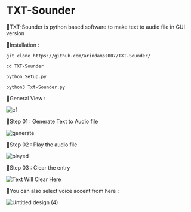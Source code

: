 # TXT-Sounder
📌TXT-Sounder is python based software to make text to audio file in GUI version

📌Installation :

    git clone https://github.com/arindamss007/TXT-Sounder/
    
    cd TXT-Sounder
    
    python Setup.py
    
    python3 Txt-Sounder.py

📌General View :

![cf](https://user-images.githubusercontent.com/73385029/219882461-1f477bb1-b191-4300-8cc9-38403e077477.jpg)


🔸Step 01 : Generate Text to Audio file

![generate](https://user-images.githubusercontent.com/73385029/219883913-c06b4c4b-c9b9-466c-9722-7aa27c17eaa1.png)

🔸Step 02 : Play the audio file

![played](https://user-images.githubusercontent.com/73385029/219884073-0fb2ede2-ca5c-47f4-bfca-98f31ef0f6e4.png)

🔸Step 03 : Clear the entry

![Text Will Clear Here](https://user-images.githubusercontent.com/73385029/219884053-6bf29d21-542d-41dc-a9ac-09905172cd30.png)

📌You can also select voice accent from here :

![Untitled design (4)](https://user-images.githubusercontent.com/73385029/219884173-66b071c3-70e5-47cc-b7df-0bebbb1a58b7.png)
